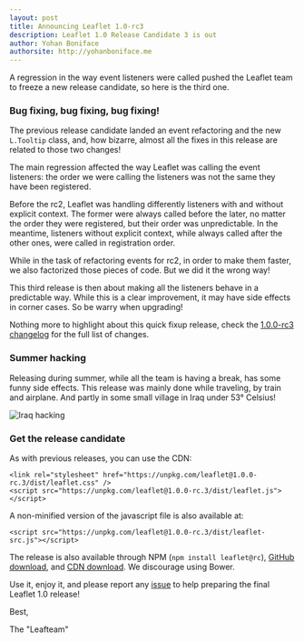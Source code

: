 ```yaml
---
layout: post
title: Announcing Leaflet 1.0-rc3
description: Leaflet 1.0 Release Candidate 3 is out
author: Yohan Boniface
authorsite: http://yohanboniface.me
---
```


A regression in the way event listeners were called pushed the Leaflet team to freeze a new release candidate, so here is the third one.


### Bug fixing, bug fixing, bug fixing!

The previous release candidate landed an event refactoring and the new `L.Tooltip` class, and, how bizarre,
almost all the fixes in this release are related to those two changes!

The main regression affected the way Leaflet was calling the event listeners: the order we were calling the listeners was not the same they have been registered.

Before the rc2, Leaflet was handling differently listeners with and without explicit context. The former were always called before the later, no matter the order they were registered, but their order was unpredictable. In the meantime, listeners without explicit context, while always called after the other ones, were called in registration order.

While in the task of refactoring events for rc2, in order to make them faster, we also factorized those pieces of code. But we did it the wrong way!

This third release is then about making all the listeners behave in a predictable way. While this is a clear improvement, it may have side effects in corner cases. So be warry when upgrading!

Nothing more to highlight about this quick fixup release, check the [1.0.0-rc3 changelog](https://github.com/Leaflet/Leaflet/blob/main/CHANGELOG.md#10-rc3-august-3-2016) for the full list of changes.

### Summer hacking

Releasing during summer, while all the team is having a break, has some funny side effects. This release was mainly done while traveling, by train and airplane.
And partly in some small village in Iraq under 53° Celsius!

![Iraq hacking](/docs/images/2016-08-03-iraq-hacking.jpg)

### Get the release candidate

As with previous releases, you can use the CDN:


    <link rel="stylesheet" href="https://unpkg.com/leaflet@1.0.0-rc.3/dist/leaflet.css" />
    <script src="https://unpkg.com/leaflet@1.0.0-rc.3/dist/leaflet.js"></script>

A non-minified version of the javascript file is also available at:

    <script src="https://unpkg.com/leaflet@1.0.0-rc.3/dist/leaflet-src.js"></script>

The release is also available through NPM (`npm install leaflet@rc`), [GitHub download](https://github.com/Leaflet/Leaflet/archive/v1.0.0-rc.3.zip), and [CDN download](http://cdn.leafletjs.com/leaflet/v1.0.0-rc.3/leaflet.zip). We discourage using Bower.

Use it, enjoy it, and please report any [issue](https://github.com/Leaflet/Leaflet/issues) to help preparing the final Leaflet 1.0 release!


Best,

The "Leafteam"
